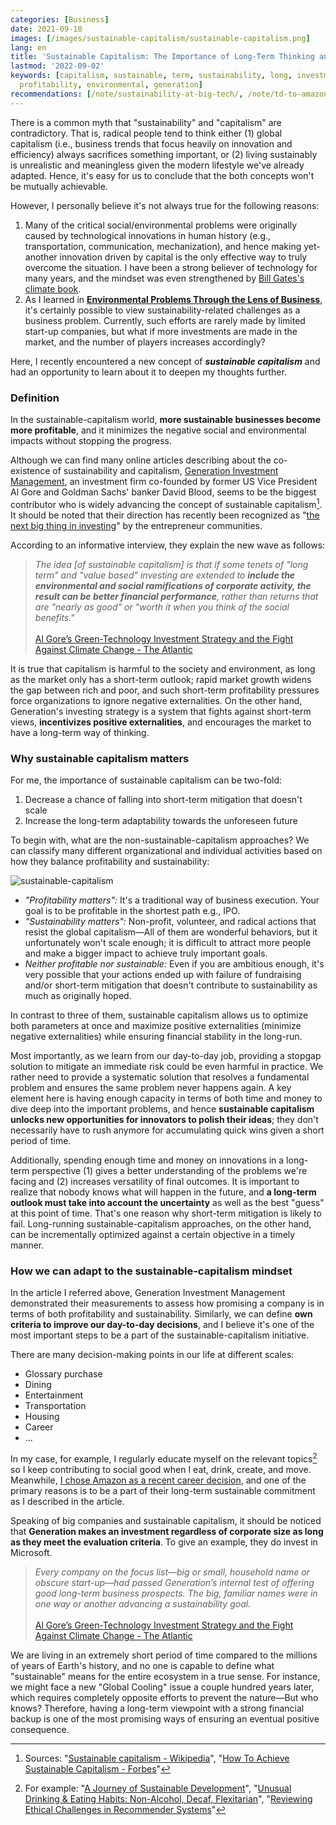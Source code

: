 ```yaml
---
categories: [Business]
date: 2021-09-18
images: [/images/sustainable-capitalism/sustainable-capitalism.png]
lang: en
title: 'Sustainable Capitalism: The Importance of Long-Term Thinking and Adaptivity'
lastmod: '2022-09-02'
keywords: [capitalism, sustainable, term, sustainability, long, investment, short,
  profitability, environmental, generation]
recommendations: [/note/sustainability-at-big-tech/, /note/td-to-amazon/, /note/sdg-mooc/]
---
```

 
There is a common myth that "sustainability" and "capitalism" are contradictory. That is, radical people tend to think either (1) global capitalism (i.e., business trends that focus heavily on innovation and efficiency) always sacrifices something important, or (2) living sustainably is unrealistic and meaningless given the modern lifestyle we've already adapted. Hence, it's easy for us to conclude that the both concepts won't be mutually achievable.
 
However, I personally believe it's not always true for the following reasons:
 
1. Many of the critical social/environmental problems were originally caused by technological innovations in human history (e.g., transportation, communication, mechanization), and hence making yet-another innovation driven by capital is the only effective way to truly overcome the situation. I have been a strong believer of technology for many years, and the mindset was even strengthened by [Bill Gates's climate book](/note/how-to-avoid-a-climate-disaster/).
2. As I learned in **[Environmental Problems Through the Lens of Business](/note/environmental-problems-and-business/)**, it's certainly possible to view sustainability-related challenges as a business problem. Currently, such efforts are rarely made by limited start-up companies, but what if more investments are made in the market, and the number of players increases accordingly?
 
Here, I recently encountered a new concept of ***sustainable capitalism*** and had an opportunity to learn about it to deepen my thoughts further.
 
### Definition

In the sustainable-capitalism world, **more sustainable businesses become more profitable**, and it minimizes the negative social and environmental impacts without stopping the progress.
 
Although we can find many online articles describing about the co-existence of sustainability and capitalism, [Generation Investment Management](https://www.generationim.com/), an investment firm co-founded by former US Vice President Al Gore and Goldman Sachs' banker David Blood, seems to be the biggest contributor who is widely advancing the concept of sustainable capitalism[^1]. It should be noted that their direction has recently been recognized as "[the next big thing in investing](https://www.entrepreneur.com/article/269813)" by the entrepreneur communities.
 
According to an informative interview, they explain the new wave as follows:
 
> *The idea [of sustainable capitalism] is that if some tenets of "long term" and "value based" investing are extended to **include the environmental and social ramifications of corporate activity, the result can be better financial performance**, rather than returns that are "nearly as good" or "worth it when you think of the social benefits."*<br/><br/>[Al Gore’s Green-Technology Investment Strategy and the Fight Against Climate Change - The Atlantic](https://www.theatlantic.com/magazine/archive/2015/11/the-planet-saving-capitalism-subverting-surprisingly-lucrative-investment-secrets-of-al-gore/407857/)
 
It is true that capitalism is harmful to the society and environment, as long as the market only has a short-term outlook; rapid market growth widens the gap between rich and poor, and such short-term profitability pressures force organizations to ignore negative externalities. On the other hand, Generation's investing strategy is a system that fights against short-term views, **incentivizes positive externalities**, and encourages the market to have a long-term way of thinking.
 
### Why sustainable capitalism matters
 
For me, the importance of sustainable capitalism can be two-fold:
 
1. Decrease a chance of falling into short-term mitigation that doesn't scale
2. Increase the long-term adaptability towards the unforeseen future
 
To begin with, what are the non-sustainable-capitalism approaches? We can classify many different organizational and individual activities based on how they balance profitability and sustainability:
 
![sustainable-capitalism](/images/sustainable-capitalism/sustainable-capitalism.png)
 
- *"Profitability matters":* It's a traditional way of business execution. Your goal is to be profitable in the shortest path e.g., IPO.
- *"Sustainability matters":* Non-profit, volunteer, and radical actions that resist the global capitalism&mdash;All of them are wonderful behaviors, but it unfortunately won't scale enough; it is difficult to attract more people and make a bigger impact to achieve truly important goals.
- *Neither profitable nor sustainable:* Even if you are ambitious enough, it's very possible that your actions ended up with failure of fundraising and/or short-term mitigation that doesn't contribute to sustainability as much as originally hoped.
 
In contrast to three of them, sustainable capitalism allows us to optimize both parameters at once and maximize positive externalities (minimize negative externalities) while ensuring financial stability in the long-run.
 
Most importantly, as we learn from our day-to-day job, providing a stopgap solution to mitigate an immediate risk could be even harmful in practice. We rather need to provide a systematic solution that resolves a fundamental problem and ensures the same problem never happens again. A key element here is having enough capacity in terms of both time and money to dive deep into the important problems, and hence **sustainable capitalism unlocks new opportunities for innovators to polish their ideas**; they don't necessarily have to rush anymore for accumulating quick wins given a short period of time.
 
Additionally, spending enough time and money on innovations in a long-term perspective (1) gives a better understanding of the problems we're facing and (2) increases versatility of final outcomes. It is important to realize that nobody knows what will happen in the future, and **a long-term outlook must take into account the uncertainty** as well as the best "guess" at this point of time. That's one reason why short-term mitigation is likely to fail. Long-running sustainable-capitalism approaches, on the other hand, can be incrementally optimized against a certain objective in a timely manner.
 
### How we can adapt to the sustainable-capitalism mindset
 
In the article I referred above, Generation Investment Management demonstrated their measurements to assess how promising a company is in terms of both profitability and sustainability. Similarly, we can define **own criteria to improve our day-to-day decisions**, and I believe it's one of the most important steps to be a part of the sustainable-capitalism initiative.
 
There are many decision-making points in our life at different scales:
 
- Glossary purchase
- Dining
- Entertainment
- Transportation
- Housing
- Career
- ...
 
In my case, for example, I regularly educate myself on the relevant topics[^2] so I keep contributing to social good when I eat, drink, create, and move. Meanwhile, [I chose Amazon as a recent career decision](/note/td-to-amazon/), and one of the primary reasons is to be a part of their long-term sustainable commitment as I described in the article.
 
Speaking of big companies and sustainable capitalism, it should be noticed that **Generation makes an investment regardless of corporate size as long as they meet the evaluation criteria**. To give an example, they do invest in Microsoft.
 
> *Every company on the focus list—big or small, household name or obscure start-up—had passed Generation’s internal test of offering good long-term business prospects. The big, familiar names were in one way or another advancing a sustainability goal.*<br/><br/>[Al Gore’s Green-Technology Investment Strategy and the Fight Against Climate Change - The Atlantic](https://www.theatlantic.com/magazine/archive/2015/11/the-planet-saving-capitalism-subverting-surprisingly-lucrative-investment-secrets-of-al-gore/407857/)
 
We are living in an extremely short period of time compared to the millions of years of Earth's history, and no one is capable to define what "sustainable" means for the entire ecosystem in a true sense. For instance, we might face a new "Global Cooling" issue a couple hundred years later, which requires completely opposite efforts to prevent the nature&mdash;But who knows? Therefore, having a long-term viewpoint with a strong financial backup is one of the most promising ways of ensuring an eventual positive consequence.
 
[^1]: Sources: "[Sustainable capitalism - Wikipedia](https://en.wikipedia.org/wiki/Sustainable_capitalism)", "[How To Achieve Sustainable Capitalism - Forbes](https://www.forbes.com/sites/ericagies/2012/02/21/five-ways-to-rein-in-rogue-capitalism/?sh=1a6cdc2c2767)"
[^2]: For example: "[A Journey of Sustainable Development](/note/sdg-mooc/)", "[Unusual Drinking & Eating Habits: Non-Alcohol, Decaf, Flexitarian](/note/unusual-drinking-and-eating-habits/)", "[Reviewing Ethical Challenges in Recommender Systems](/note/ethical-challenges-in-recommender-systems/)"
 